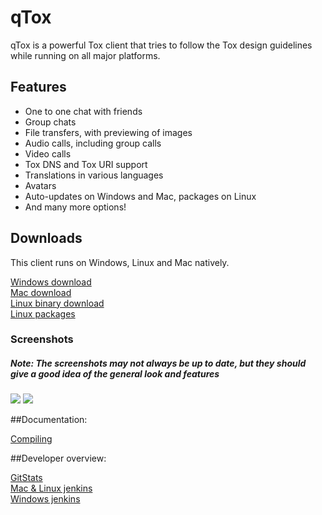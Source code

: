 qTox
======

qTox is a powerful Tox client that tries to follow the Tox design guidelines while running on all major platforms. <br/>

<h2>Features</h2>

- One to one chat with friends
- Group chats
- File transfers, with previewing of images
- Audio calls, including group calls
- Video calls
- Tox DNS and Tox URI support
- Translations in various languages
- Avatars
- Auto-updates on Windows and Mac, packages on Linux
- And many more options!

<h2>Downloads</h2>

This client runs on Windows, Linux and Mac natively.<br/>

<a href="https://github.com/tux3/qTox/releases/latest">Windows download</a><br/>
<a href="https://dist-build.tox.im/qtox.dmg">Mac download </a><br/>
<a href="https://jenkins.libtoxcore.so/job/qTox-linux-amd64/lastSuccessfulBuild/artifact/qt/qtox.xz">Linux binary download</a><br/>
<a href="https://jenkins.libtoxcore.so/user/tux3/my-views/view/qTox/job/qTox-Linux-pkg/lastSuccessfulBuild/artifact/">Linux packages</a><br/>

<h3>Screenshots</h3>
<h5>Note: The screenshots may not always be up to date, but they should give a good idea of the general look and features</h5>
<img src="https://wiki.tox.im/images/5/5d/ToxGUI_tux3.png"/>
<img src="https://i.imgur.com/0XWcqBc.jpg"/>

##Documentation:

[Compiling](/INSTALL.md)

##Developer overview:

[GitStats](http://207.12.89.155/index.html)<br/>
[Mac & Linux jenkins](https://jenkins.libtoxcore.so/user/tux3/my-views/view/qTox/)<br/>
[Windows jenkins](http://207.12.89.155:8080)<br/>
